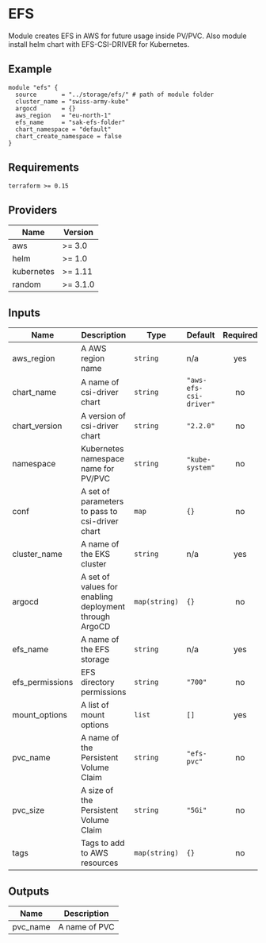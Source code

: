 # EFS
Module creates EFS in AWS for future usage inside PV/PVC. Also module install helm chart with EFS-CSI-DRIVER for Kubernetes.


## Example

``` hcl
module "efs" {
  source       = "../storage/efs/" # path of module folder
  cluster_name = "swiss-army-kube"
  argocd       = {}
  aws_region   = "eu-north-1"
  efs_name     = "sak-efs-folder"
  chart_namespace = "default"
  chart_create_namespace = false
}
```

## Requirements

```
terraform >= 0.15
 ```

## Providers

| Name | Version |
|------|---------|
| aws | >= 3.0 |
| helm | >= 1.0 |
| kubernetes | >= 1.11 |
| random | >= 3.1.0 |

## Inputs

| Name | Description | Type | Default | Required |
|------|-------------|------|---------|:-----:|
| aws_region | A AWS region name | `string` | n/a | yes |
| chart\_name | A name of csi-driver chart | `string` | `"aws-efs-csi-driver"` | no |
| chart\_version | A version of csi-driver chart | `string` | `"2.2.0"` | no |
| namespace | Kubernetes namespace name for PV/PVC | `string` | `"kube-system"` | no |
| conf | A set of parameters to pass to csi-driver chart | `map` | `{}` | no |
| cluster\_name | A name of the EKS cluster | `string` | n/a | yes |
| argocd | A set of values for enabling deployment through ArgoCD | `map(string)` | `{}` | no |
| efs\_name | A name of the EFS storage | `string` | n/a | yes |
| efs\_permissions | EFS directory permissions | `string` | `"700"` | no |
| mount\_options | A list of mount options | `list` | `[]` | yes |
| pvc\_name | A name of the Persistent Volume Claim | `string` | `"efs-pvc"` | no |
| pvc\_size | A size of the Persistent Volume Claim | `string` | `"5Gi"` | no |
| tags | Tags to add to AWS resources | `map(string)` | `{}` | no |

## Outputs

| Name | Description |
|------|-------------|
| pvc_name | A name of PVC |
